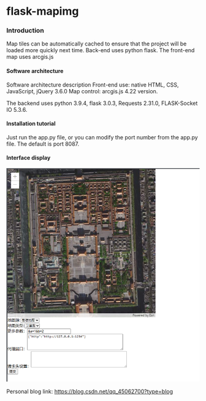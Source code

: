# flask-mapimg

### Introduction
Map tiles can be automatically cached to ensure that the project will be loaded more quickly next time.
Back-end uses python flask.
The front-end map uses arcgis.js

#### Software architecture
Software architecture description
Front-end use: native HTML, CSS, JavaScript, jQuery 3.6.0 Map control: arcgis.js 4.22 version.

The backend uses python 3.9.4, flask 3.0.3, Requests 2.31.0, FLASK-Socket IO 5.3.6.


#### Installation tutorial
Just run the app.py file, or you can modify the port number from the app.py file. The default is port 8087.

#### Interface display

![frontEnd](flaskr/static/frontEnd.png)

Personal blog link: https://blog.csdn.net/qq_45062700?type=blog